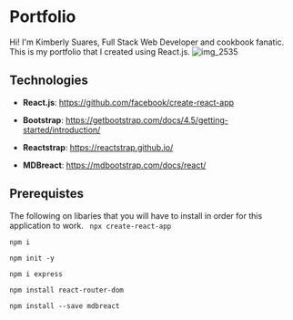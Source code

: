 # Portfolio

Hi! I'm Kimberly Suares, Full Stack Web Developer and cookbook fanatic. This is my portfolio that I created using React.js. 
![img_2535](https://user-images.githubusercontent.com/44280043/84090258-3f0ebe80-a9bf-11ea-86fb-82880e99dee7.jpg)

## Technologies
- **React.js**: https://github.com/facebook/create-react-app

- **Bootstrap**: https://getbootstrap.com/docs/4.5/getting-started/introduction/

- **Reactstrap**:  https://reactstrap.github.io/

- **MDBreact**: https://mdbootstrap.com/docs/react/


## Prerequistes
The following on libaries that you will have to install in order for this application to work. 
``` npx create-react-app```

``` npm i ```

``` npm init -y ```

``` npm i express ```

``` npm install react-router-dom ```

```npm install --save mdbreact ```
